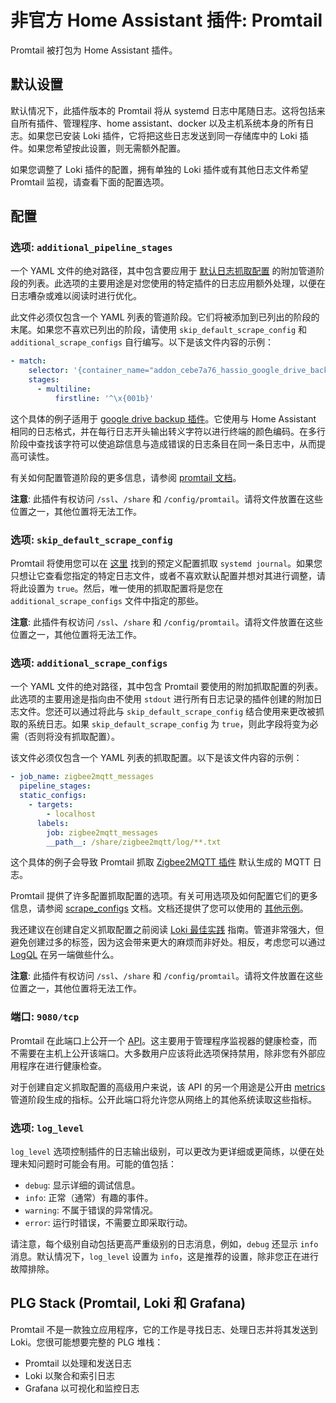 # 非官方 Home Assistant 插件: Promtail

Promtail 被打包为 Home Assistant 插件。

## 默认设置

默认情况下，此插件版本的 Promtail 将从 systemd 日志中尾随日志。这将包括来自所有插件、管理程序、home assistant、docker 以及主机系统本身的所有日志。如果您已安装 Loki 插件，它将把这些日志发送到同一存储库中的 Loki 插件。如果您希望按此设置，则无需额外配置。

如果您调整了 Loki 插件的配置，拥有单独的 Loki 插件或有其他日志文件希望 Promtail 监视，请查看下面的配置选项。

## 配置

### 选项: `additional_pipeline_stages`

一个 YAML 文件的绝对路径，其中包含要应用于 [默认日志抓取配置][addon-default-config] 的附加管道阶段的列表。此选项的主要用途是对您使用的特定插件的日志应用额外处理，以便在日志嘈杂或难以阅读时进行优化。

此文件必须仅包含一个 YAML 列表的管道阶段。它们将被添加到已列出的阶段的末尾。如果您不喜欢已列出的阶段，请使用 `skip_default_scrape_config` 和 `additional_scrape_configs` 自行编写。以下是该文件内容的示例：

```yaml
- match:
    selector: '{container_name="addon_cebe7a76_hassio_google_drive_backup"}'
    stages:
      - multiline:
          firstline: '^\x{001b}'
```

这个具体的例子适用于 [google drive backup 插件][addon-google-drive-backup]。它使用与 Home Assistant 相同的日志格式，并在每行日志开头输出转义字符以进行终端的颜色编码。在多行阶段中查找该字符可以使追踪信息与造成错误的日志条目在同一条日志中，从而提高可读性。

有关如何配置管道阶段的更多信息，请参阅 [promtail 文档][promtail-doc-stages]。

**注意**: 此插件有权访问 `/ssl`、`/share` 和 `/config/promtail`。请将文件放置在这些位置之一，其他位置将无法工作。

### 选项: `skip_default_scrape_config`

Promtail 将使用您可以在 [这里][addon-default-config] 找到的预定义配置抓取 `systemd journal`。如果您只想让它查看您指定的特定日志文件，或者不喜欢默认配置并想对其进行调整，请将此设置为 `true`。然后，唯一使用的抓取配置将是您在 `additional_scrape_configs` 文件中指定的那些。

**注意**: 此插件有权访问 `/ssl`、`/share` 和 `/config/promtail`。请将文件放置在这些位置之一，其他位置将无法工作。

### 选项: `additional_scrape_configs`

一个 YAML 文件的绝对路径，其中包含 Promtail 要使用的附加抓取配置的列表。此选项的主要用途是指向由不使用 `stdout` 进行所有日志记录的插件创建的附加日志文件。您还可以通过将此与 `skip_default_scrape_config` 结合使用来更改被抓取的系统日志。如果 `skip_default_scrape_config` 为 `true`，则此字段将变为必需（否则将没有抓取配置）。

该文件必须仅包含一个 YAML 列表的抓取配置。以下是该文件内容的示例：

```yaml
- job_name: zigbee2mqtt_messages
  pipeline_stages:
  static_configs:
    - targets:
        - localhost
      labels:
        job: zigbee2mqtt_messages
        __path__: /share/zigbee2mqtt/log/**.txt
```

这个具体的例子会导致 Promtail 抓取 [Zigbee2MQTT 插件][addon-z2m] 默认生成的 MQTT 日志。

Promtail 提供了许多配置抓取配置的选项。有关可用选项及如何配置它们的更多信息，请参阅 [scrape_configs][promtail-doc-scrape-configs] 文档。文档还提供了您可以使用的 [其他示例][promtail-doc-examples]。

我还建议在创建自定义抓取配置之前阅读 [Loki 最佳实践][loki-doc-best-practices] 指南。管道非常强大，但避免创建过多的标签，因为这会带来更大的麻烦而非好处。相反，考虑您可以通过 [LogQL][logql] 在另一端做些什么。

**注意**: 此插件有权访问 `/ssl`、`/share` 和 `/config/promtail`。请将文件放置在这些位置之一，其他位置将无法工作。

### 端口: `9080/tcp`

Promtail 在此端口上公开一个 [API][api]。这主要用于管理程序监视器的健康检查，而不需要在主机上公开该端口。大多数用户应该将此选项保持禁用，除非您有外部应用程序在进行健康检查。

对于创建自定义抓取配置的高级用户来说，该 API 的另一个用途是公开由 [metrics][promtail-doc-metrics] 管道阶段生成的指标。公开此端口将允许您从网络上的其他系统读取这些指标。

### 选项: `log_level`

`log_level` 选项控制插件的日志输出级别，可以更改为更详细或更简练，以便在处理未知问题时可能会有用。可能的值包括：

- `debug`: 显示详细的调试信息。
- `info`: 正常（通常）有趣的事件。
- `warning`: 不属于错误的异常情况。
- `error`: 运行时错误，不需要立即采取行动。

请注意，每个级别自动包括更高严重级别的日志消息，例如，`debug` 还显示 `info` 消息。默认情况下，`log_level` 设置为 `info`，这是推荐的设置，除非您正在进行故障排除。

## PLG Stack (Promtail, Loki 和 Grafana)

Promtail 不是一款独立应用程序，它的工作是寻找日志、处理日志并将其发送到 Loki。您很可能想要完整的 PLG 堆栈：

- Promtail 以处理和发送日志
- Loki 以聚合和索引日志
- Grafana 以可视化和监控日志

[addon-default-config]: https://github.com/mdegat01/addon-promtail/blob/main/promtail/rootfs/etc/promtail/default-scrape-config.yaml
[addon-google-drive-backup]: https://github.com/sabeechen/hassio-google-drive-backup
[addon-z2m]: https://github.com/zigbee2mqtt/hassio-zigbee2mqtt
[api]: https://grafana.com/docs/loki/latest/clients/promtail/#api
[logql]: https://grafana.com/docs/loki/latest/logql/
[loki-doc-best-practices]: https://grafana.com/docs/loki/latest/best-practices/
[promtail-doc-examples]: https://grafana.com/docs/loki/latest/clients/promtail/configuration/#example-static-config
[promtail-doc-metrics]: https://grafana.com/docs/loki/latest/clients/promtail/configuration/#metrics
[promtail-doc-scrape-configs]: https://grafana.com/docs/loki/latest/clients/promtail/configuration/#scrape_configs
[promtail-doc-stages]: https://grafana.com/docs/loki/latest/clients/promtail/stages/